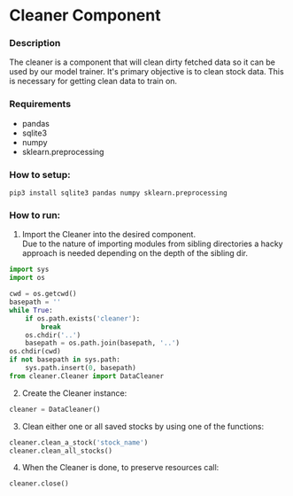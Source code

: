 # Cleaner Component
### Description
The cleaner is a component that will clean dirty fetched data so it can be used by our model trainer. It's primary objective is to clean stock data. This is necessary for getting clean data to train on.

### Requirements

- pandas
- sqlite3
- numpy
- sklearn.preprocessing

### How to setup:

`pip3 install sqlite3 pandas numpy sklearn.preprocessing`

### How to run:

1. Import the Cleaner into the desired component. <br>
Due to the nature of importing modules from sibling directories a hacky approach is needed depending on the depth of the sibling dir.
```python
import sys
import os

cwd = os.getcwd()
basepath = ''
while True:
    if os.path.exists('cleaner'):
        break
    os.chdir('..')
    basepath = os.path.join(basepath, '..')
os.chdir(cwd)
if not basepath in sys.path:
    sys.path.insert(0, basepath)
from cleaner.Cleaner import DataCleaner
```

2. Create the Cleaner instance:
```python
cleaner = DataCleaner()
```
3. Clean either one or all saved stocks by using one of the functions:
```python
cleaner.clean_a_stock('stock_name')
cleaner.clean_all_stocks()
```

4. When the Cleaner is done, to preserve resources call:
```python
cleaner.close()
```
